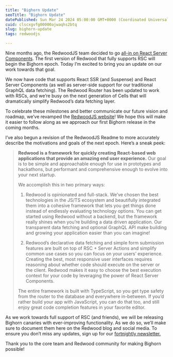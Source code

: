```yaml
---
title: "Bighorn Update"
seoTitle: "Bighorn Update"
datePublished: Sun Mar 24 2024 05:00:00 GMT+0000 (Coordinated Universal Time)
cuid: clscxgvfg00000ajwaqhs2btq
slug: bighorn-update
tags: redwoodjs

---
```


Nine months ago, the RedwoodJS team decided to go [all-in on React Server Components](https://tom.preston-werner.com/2023/05/30/redwoods-next-epoch-all-in-on-rsc). The first version of Redwood that fully supports RSC will begin the Bighorn epoch. Today I’m excited to bring you an update on our work towards that goal.

We now have code that supports React SSR (and Suspense) and React Server Components (as well as server-side support for our traditional GraphQL data fetching). The Redwood Router has been updated to work with RSCs, and we’re busy on the next generation of Cells that will dramatically simplify Redwood’s data fetching layer.

To celebrate these milestones and better communicate our future vision and roadmap, we’ve revamped the [RedwoodJS website](https://redwoodjs.com/)! We hope this will make it easier to follow along as we approach our first Bighorn release in the coming months.

I’ve also begun a revision of the RedwoodJS Readme to more accurately describe the motivations and goals of the next epoch. Here’s a sneak peek:

> **Redwood is a framework for quickly creating React-based web applications that provide an amazing end user experience.** Our goal is to be simple and approachable enough for use in prototypes and hackathons, but performant and comprehensive enough to evolve into your next startup.
> 
> We accomplish this in two primary ways:
> 
> 1. Redwood is opinionated and full-stack. We’ve chosen the best technologies in the JS/TS ecosystem and beautifully integrated them into a cohesive framework that lets you get things done instead of endlessly evaluating technology options. You can get started using Redwood without a backend, but the framework really shines when you’re building a data driven application. Our transparent data fetching and optional GraphQL API make building and growing your application easier than you can imagine!
>     
> 2. Redwood’s declarative data fetching and simple form submission features are built on top of RSC + Server Actions and simplify common use cases so you can focus on your users’ experience. Creating the best, most responsive user interfaces requires reasoning about whether code should execute on the server or the client. Redwood makes it easy to choose the best execution context for your code by leveraging the power of React Server Components.
>     
> 
> The entire framework is built with TypeScript, so you get type safety from the router to the database and everywhere in-between. If you’d rather build your app with JavaScript, you can do that too, and still enjoy great code completion features in your favorite editor.

As we work towards full support of RSC (and friends), we will be releasing Bighorn canaries with ever-improving functionality. As we do so, we’ll make sure to document them here on the Redwood blog and social media. To ensure you don’t miss any updates, sign up for our [fortnightly newsletter.](https://mailchi.mp/redwoodjs/redwoodjs-newsletter)

Thank you to the core team and Redwood community for making Bighorn possible!
